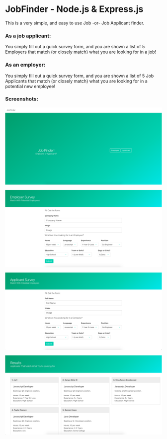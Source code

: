 # JobFinder - Node.js & Express.js

This is a very simple, and easy to use Job -or- Job Applicant finder.

### As a job applicant:

You simply fill out a quick survey form, and you are shown a list of 5 Employers that match (or closely match) what you are looking for in a job!

### As an employer:

You simply fill out a quick survey form, and you are shown a list of 5 Job Applicants that match (or closely match) what you are looking for in a potential new employee!

### Screenshots:

![Alt text](/screenshots/index.png "Title")

![Alt text](/screenshots/employersurvey.png "Title")

![Alt text](/screenshots/applicantsurvey.png "Title")

![Alt text](/screenshots/results.png "Title")
